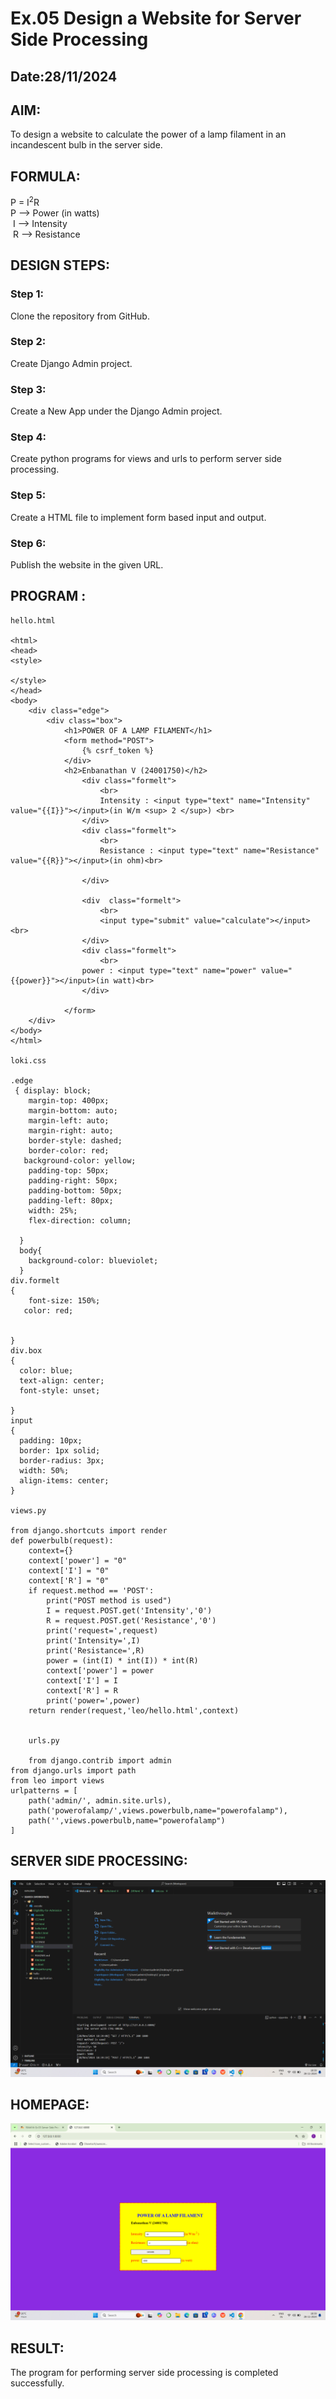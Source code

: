 # Ex.05 Design a Website for Server Side Processing
## Date:28/11/2024

## AIM:
 To design a website to calculate the power of a lamp filament in an incandescent bulb in the server side. 


## FORMULA:
P = I<sup>2</sup>R
<br> P --> Power (in watts)
<br> I --> Intensity
<br> R --> Resistance

## DESIGN STEPS:

### Step 1:
Clone the repository from GitHub.

### Step 2:
Create Django Admin project.

### Step 3:
Create a New App under the Django Admin project.

### Step 4:
Create python programs for views and urls to perform server side processing.

### Step 5:
Create a HTML file to implement form based input and output.

### Step 6:
Publish the website in the given URL.

## PROGRAM :
```
hello.html

<html>
<head>
<style>

</style>
</head>
<body>
    <div class="edge">
        <div class="box">
            <h1>POWER OF A LAMP FILAMENT</h1>
            <form method="POST">
                {% csrf_token %}
            </div>
            <h2>Enbanathan V (24001750)</h2>
                <div class="formelt">
                    <br>
                    Intensity : <input type="text" name="Intensity" value="{{I}}"></input>(in W/m <sup> 2 </sup>) <br>
                </div>
                <div class="formelt">
                    <br>
                    Resistance : <input type="text" name="Resistance" value="{{R}}"></input>(in ohm)<br>

                </div>
                
                <div  class="formelt">
                    <br>
                    <input type="submit" value="calculate"></input><br>
                </div>
                <div class="formelt">
                    <br>
                power : <input type="text" name="power" value="{{power}}"></input>(in watt)<br>
                </div>
 
            </form>
    </div>
</body>
</html>

loki.css

.edge
 { display: block;
    margin-top: 400px;
    margin-bottom: auto;
    margin-left: auto;
    margin-right: auto;
    border-style: dashed;
    border-color: red;
   background-color: yellow;
    padding-top: 50px;
    padding-right: 50px;
    padding-bottom: 50px;
    padding-left: 80px;
    width: 25%;
    flex-direction: column;
    
  }
  body{
    background-color: blueviolet;
  }
div.formelt
{
    font-size: 150%;
   color: red;
  
    
}
div.box
{
  color: blue;
  text-align: center;
  font-style: unset;
  
}
input
{
  padding: 10px;
  border: 1px solid;
  border-radius: 3px;
  width: 50%;
  align-items: center;
}

views.py

from django.shortcuts import render 
def powerbulb(request): 
    context={} 
    context['power'] = "0" 
    context['I'] = "0" 
    context['R'] = "0" 
    if request.method == 'POST': 
        print("POST method is used")
        I = request.POST.get('Intensity','0')
        R = request.POST.get('Resistance','0')
        print('request=',request) 
        print('Intensity=',I) 
        print('Resistance=',R) 
        power = (int(I) * int(I)) * int(R) 
        context['power'] = power
        context['I'] = I
        context['R'] = R
        print('power=',power) 
    return render(request,'leo/hello.html',context)


    urls.py

    from django.contrib import admin 
from django.urls import path 
from leo import views 
urlpatterns = [ 
    path('admin/', admin.site.urls), 
    path('powerofalamp/',views.powerbulb,name="powerofalamp"),
    path('',views.powerbulb,name="powerofalamp")
]

```

## SERVER SIDE PROCESSING:


![alt text](<Screenshot (101).png>)

## HOMEPAGE:


![alt text](<Screenshot (100).png>)

## RESULT:
The program for performing server side processing is completed successfully.

